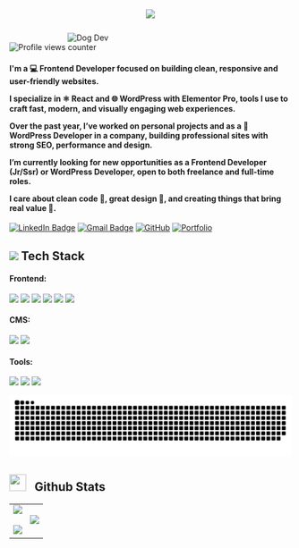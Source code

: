 <h1 align="center">
  <a href="https://github.com/RamirezThomasAlan">
    <img src="https://readme-typing-svg.herokuapp.com?lines=Hi,+I'm+Thomas+Ramirez;I+build+websites;With+React+%26+WordPress.&center=true&width=500&height=45" width="700" />
  </a>
</h1>

<!-- GIF animado lateral -->
<img src="https://media.giphy.com/media/v1.Y2lkPTc5MGI3NjExamhobmloOTFxaHlhbjU1YTd2cHFjY3phOHltdmNhY2U3dnNsNHNtOSZlcD12MV9naWZzX3NlYXJjaCZjdD1n/EZr27ZbJwmjE9PGyLN/giphy.gif" alt="Dog Dev" align="right" width="400" />

<!-- Visitas al perfil -->
<p align="left">
  <img src="https://komarev.com/ghpvc/?username=RamirezThomasAlan" alt="Profile views counter" />
</p>

<!-- Presentación -->
<h4>I'm a 💻 Frontend Developer focused on building clean, responsive and user-friendly websites.

I specialize in ⚛️ React and 🌐 WordPress with Elementor Pro, tools I use to craft fast, modern, and visually engaging web experiences.

Over the past year, I’ve worked on personal projects and as a 🧩 WordPress Developer in a company, building professional sites with strong SEO, performance and design.

I’m currently looking for new opportunities as a Frontend Developer (Jr/Ssr) or WordPress Developer, open to both freelance and full-time roles.

I care about clean code 🧼, great design 🎨, and creating things that bring real value 🚀.</h4>

<!-- Redes sociales -->
[![LinkedIn Badge](https://img.shields.io/badge/-Thomas%20Ramírez-blue?style=flat-square&logo=Linkedin&logoColor=white&link=https://www.linkedin.com/in/thomas-alan-ramirez/)](https://www.linkedin.com/in/thomas-alan-ramirez/) 
[![Gmail Badge](https://img.shields.io/badge/-ramirezthomasalan@gmail.com-c14438?style=flat-square&logo=Gmail&logoColor=white&link=mailto:ramirezthomasalan@gmail.com)](mailto:ramirezthomasalan@gmail.com) 
[![GitHub](https://img.shields.io/badge/-RamirezThomasAlan-181717?style=flat-square&logo=github&logoColor=white&link=https://github.com/RamirezThomasAlan)](https://github.com/RamirezThomasAlan)
[![Portfolio](https://img.shields.io/badge/-My%20Portfolio-000000?style=flat-square&logo=web&logoColor=white&link=https://portafolio-thomas-ramirez.netlify.app/)](https://portafolio-thomas-ramirez.netlify.app/)


<!-- Tech stack -->
<h2><img src="https://media2.giphy.com/media/QssGEmpkyEOhBCb7e1/giphy.gif?cid=ecf05e47a0n3gi1bfqntqmob8g9aid1oyj2wr3ds3mg700bl&rid=giphy.gif" width ="25"> Tech Stack</h2>

<h4>Frontend:</h4>
<p>
  <img src="https://img.shields.io/badge/react-%2320232a.svg?style=for-the-badge&logo=react&logoColor=%2361DAFB" />
  <img src="https://img.shields.io/badge/JavaScript%20-%23F7DF1E.svg?style=for-the-badge&logo=javascript&logoColor=black" />
  <img src="https://img.shields.io/badge/HTML5%20-%23E34F26.svg?style=for-the-badge&logo=html5&logoColor=white" />
  <img src="https://img.shields.io/badge/CSS%20-%231572B6.svg?style=for-the-badge&logo=css3&logoColor=white" />
  <img src="https://img.shields.io/badge/SASS-hotpink.svg?style=for-the-badge&logo=SASS&logoColor=white" />
  <img src="https://img.shields.io/badge/bootstrap-%238511FA.svg?style=for-the-badge&logo=bootstrap&logoColor=white" />
</p>

<h4>CMS:</h4>
<p>
  <img src="https://img.shields.io/badge/WordPress-%23117AC9.svg?style=for-the-badge&logo=WordPress&logoColor=white" />
  <img src="https://img.shields.io/badge/webflow-%23146EF5.svg?style=for-the-badge&logo=webflow&logoColor=white" />
</p>

<h4>Tools:</h4>
<p>
  <img src="https://img.shields.io/badge/git-%23F05033.svg?style=for-the-badge&logo=git&logoColor=white" />
  <img src="https://img.shields.io/badge/github-%23121011.svg?style=for-the-badge&logo=github&logoColor=white" />
  <img src="https://img.shields.io/badge/figma-%23F24E1E.svg?style=for-the-badge&logo=figma&logoColor=white" />
</p>

<p align="center">
  <img src="https://github.com/DHANOLA/DHANOLA/raw/output/github-contribution-grid-snake.svg" alt="snake"></center>
</p>

<!-- GitHub stats -->
<h2><img src="https://media.giphy.com/media/iY8CRBdQXODJSCERIr/giphy.gif" width="30" height="30" style="margin-right: 10px;"> Github Stats </h2>

<p align="center">
  <table>
    <tr>
      <td align="center" width="50%">
        <img src="https://github-readme-stats.vercel.app/api?username=RamirezThomasAlan&theme=dark&show_icons=true&count_private=true" />
        <br><br>
        <img src="https://github-readme-streak-stats.herokuapp.com/?user=RamirezThomasAlan&theme=dark&hide_border=false" />
      </td>
      <td align="center" width="50%">
        <img src="https://github-readme-stats.anuraghazra1.vercel.app/api/top-langs/?username=RamirezThomasAlan&theme=dark&hide_border=false&no-bg=true&no-frame=true&langs_count=10" />
      </td>
    </tr>
  </table>
</p>
